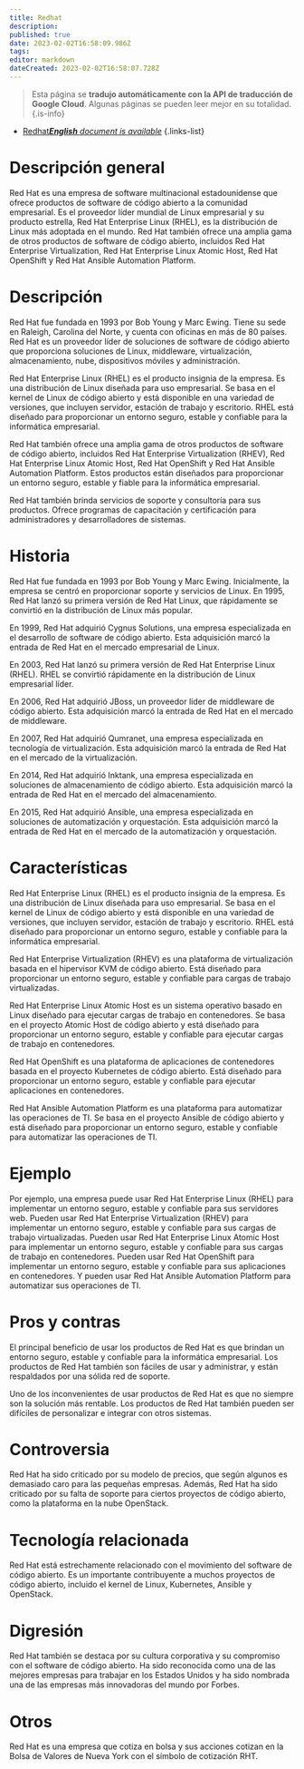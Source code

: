```yaml
---
title: Redhat
description: 
published: true
date: 2023-02-02T16:58:09.986Z
tags: 
editor: markdown
dateCreated: 2023-02-02T16:58:07.728Z
---
```


> Esta página se **tradujo automáticamente con la API de traducción de Google Cloud**.
Algunas páginas se pueden leer mejor en su totalidad.{.is-info}



- [Redhat***English** document is available*](/en/Knowledge-base/Dictionary/redhat)
{.links-list}


# Descripción general
Red Hat es una empresa de software multinacional estadounidense que ofrece productos de software de código abierto a la comunidad empresarial. Es el proveedor líder mundial de Linux empresarial y su producto estrella, Red Hat Enterprise Linux (RHEL), es la distribución de Linux más adoptada en el mundo. Red Hat también ofrece una amplia gama de otros productos de software de código abierto, incluidos Red Hat Enterprise Virtualization, Red Hat Enterprise Linux Atomic Host, Red Hat OpenShift y Red Hat Ansible Automation Platform.

# Descripción
Red Hat fue fundada en 1993 por Bob Young y Marc Ewing. Tiene su sede en Raleigh, Carolina del Norte, y cuenta con oficinas en más de 80 países. Red Hat es un proveedor líder de soluciones de software de código abierto que proporciona soluciones de Linux, middleware, virtualización, almacenamiento, nube, dispositivos móviles y administración.

Red Hat Enterprise Linux (RHEL) es el producto insignia de la empresa. Es una distribución de Linux diseñada para uso empresarial. Se basa en el kernel de Linux de código abierto y está disponible en una variedad de versiones, que incluyen servidor, estación de trabajo y escritorio. RHEL está diseñado para proporcionar un entorno seguro, estable y confiable para la informática empresarial.

Red Hat también ofrece una amplia gama de otros productos de software de código abierto, incluidos Red Hat Enterprise Virtualization (RHEV), Red Hat Enterprise Linux Atomic Host, Red Hat OpenShift y Red Hat Ansible Automation Platform. Estos productos están diseñados para proporcionar un entorno seguro, estable y fiable para la informática empresarial.

Red Hat también brinda servicios de soporte y consultoría para sus productos. Ofrece programas de capacitación y certificación para administradores y desarrolladores de sistemas.

# Historia
Red Hat fue fundada en 1993 por Bob Young y Marc Ewing. Inicialmente, la empresa se centró en proporcionar soporte y servicios de Linux. En 1995, Red Hat lanzó su primera versión de Red Hat Linux, que rápidamente se convirtió en la distribución de Linux más popular.

En 1999, Red Hat adquirió Cygnus Solutions, una empresa especializada en el desarrollo de software de código abierto. Esta adquisición marcó la entrada de Red Hat en el mercado empresarial de Linux.

En 2003, Red Hat lanzó su primera versión de Red Hat Enterprise Linux (RHEL). RHEL se convirtió rápidamente en la distribución de Linux empresarial líder.

En 2006, Red Hat adquirió JBoss, un proveedor líder de middleware de código abierto. Esta adquisición marcó la entrada de Red Hat en el mercado de middleware.

En 2007, Red Hat adquirió Qumranet, una empresa especializada en tecnología de virtualización. Esta adquisición marcó la entrada de Red Hat en el mercado de la virtualización.

En 2014, Red Hat adquirió Inktank, una empresa especializada en soluciones de almacenamiento de código abierto. Esta adquisición marcó la entrada de Red Hat en el mercado del almacenamiento.

En 2015, Red Hat adquirió Ansible, una empresa especializada en soluciones de automatización y orquestación. Esta adquisición marcó la entrada de Red Hat en el mercado de la automatización y orquestación.

# Características
Red Hat Enterprise Linux (RHEL) es el producto insignia de la empresa. Es una distribución de Linux diseñada para uso empresarial. Se basa en el kernel de Linux de código abierto y está disponible en una variedad de versiones, que incluyen servidor, estación de trabajo y escritorio. RHEL está diseñado para proporcionar un entorno seguro, estable y confiable para la informática empresarial.

Red Hat Enterprise Virtualization (RHEV) es una plataforma de virtualización basada en el hipervisor KVM de código abierto. Está diseñado para proporcionar un entorno seguro, estable y confiable para cargas de trabajo virtualizadas.

Red Hat Enterprise Linux Atomic Host es un sistema operativo basado en Linux diseñado para ejecutar cargas de trabajo en contenedores. Se basa en el proyecto Atomic Host de código abierto y está diseñado para proporcionar un entorno seguro, estable y confiable para ejecutar cargas de trabajo en contenedores.

Red Hat OpenShift es una plataforma de aplicaciones de contenedores basada en el proyecto Kubernetes de código abierto. Está diseñado para proporcionar un entorno seguro, estable y confiable para ejecutar aplicaciones en contenedores.

Red Hat Ansible Automation Platform es una plataforma para automatizar las operaciones de TI. Se basa en el proyecto Ansible de código abierto y está diseñado para proporcionar un entorno seguro, estable y confiable para automatizar las operaciones de TI.

# Ejemplo
Por ejemplo, una empresa puede usar Red Hat Enterprise Linux (RHEL) para implementar un entorno seguro, estable y confiable para sus servidores web. Pueden usar Red Hat Enterprise Virtualization (RHEV) para implementar un entorno seguro, estable y confiable para sus cargas de trabajo virtualizadas. Pueden usar Red Hat Enterprise Linux Atomic Host para implementar un entorno seguro, estable y confiable para sus cargas de trabajo en contenedores. Pueden usar Red Hat OpenShift para implementar un entorno seguro, estable y confiable para sus aplicaciones en contenedores. Y pueden usar Red Hat Ansible Automation Platform para automatizar sus operaciones de TI.

# Pros y contras
El principal beneficio de usar los productos de Red Hat es que brindan un entorno seguro, estable y confiable para la informática empresarial. Los productos de Red Hat también son fáciles de usar y administrar, y están respaldados por una sólida red de soporte.

Uno de los inconvenientes de usar productos de Red Hat es que no siempre son la solución más rentable. Los productos de Red Hat también pueden ser difíciles de personalizar e integrar con otros sistemas.

# Controversia
Red Hat ha sido criticado por su modelo de precios, que según algunos es demasiado caro para las pequeñas empresas. Además, Red Hat ha sido criticado por su falta de soporte para ciertos proyectos de código abierto, como la plataforma en la nube OpenStack.

# Tecnología relacionada
Red Hat está estrechamente relacionado con el movimiento del software de código abierto. Es un importante contribuyente a muchos proyectos de código abierto, incluido el kernel de Linux, Kubernetes, Ansible y OpenStack.

# Digresión
Red Hat también se destaca por su cultura corporativa y su compromiso con el software de código abierto. Ha sido reconocida como una de las mejores empresas para trabajar en los Estados Unidos y ha sido nombrada una de las empresas más innovadoras del mundo por Forbes.

# Otros
Red Hat es una empresa que cotiza en bolsa y sus acciones cotizan en la Bolsa de Valores de Nueva York con el símbolo de cotización RHT.